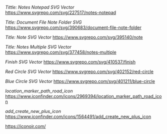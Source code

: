 *Tittle: Notes Notepad SVG Vector*
https://www.svgrepo.com/svg/227517/notes-notepad

*Title: Document File Note Folder SVG*
https://www.svgrepo.com/svg/390683/document-file-note-folder

*Title: Note SVG Vector*
https://www.svgrepo.com/svg/395140/note

*Title: Notes Multiple SVG Vector*
https://www.svgrepo.com/svg/377458/notes-multiple

*Finish SVG Vector*
https://www.svgrepo.com/svg/410537/finish

*Red Circle SVG Vector*
https://www.svgrepo.com/svg/402152/red-circle

*Blue Circle SVG Vector*
https://www.svgrepo.com/svg/401211/blue-circle

*location_marker_path_road_icon*
https://www.iconfinder.com/icons/2969394/location_marker_path_road_icon

*add_create_new_plus_icon*
https://www.iconfinder.com/icons/1564491/add_create_new_plus_icon

https://iconoir.com/